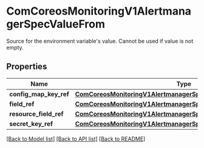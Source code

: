 # ComCoreosMonitoringV1AlertmanagerSpecValueFrom

Source for the environment variable's value. Cannot be used if value is not empty.
## Properties
Name | Type | Description | Notes
------------ | ------------- | ------------- | -------------
**config_map_key_ref** | [**ComCoreosMonitoringV1AlertmanagerSpecValueFromConfigMapKeyRef**](ComCoreosMonitoringV1AlertmanagerSpecValueFromConfigMapKeyRef.md) |  | [optional] 
**field_ref** | [**ComCoreosMonitoringV1AlertmanagerSpecValueFromFieldRef**](ComCoreosMonitoringV1AlertmanagerSpecValueFromFieldRef.md) |  | [optional] 
**resource_field_ref** | [**ComCoreosMonitoringV1AlertmanagerSpecValueFromResourceFieldRef**](ComCoreosMonitoringV1AlertmanagerSpecValueFromResourceFieldRef.md) |  | [optional] 
**secret_key_ref** | [**ComCoreosMonitoringV1AlertmanagerSpecValueFromSecretKeyRef**](ComCoreosMonitoringV1AlertmanagerSpecValueFromSecretKeyRef.md) |  | [optional] 

[[Back to Model list]](../README.md#documentation-for-models) [[Back to API list]](../README.md#documentation-for-api-endpoints) [[Back to README]](../README.md)


